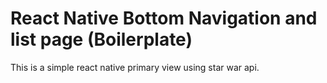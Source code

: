 # React Native Bottom Navigation and list page (Boilerplate)

This is a simple react native primary view using star war api.


